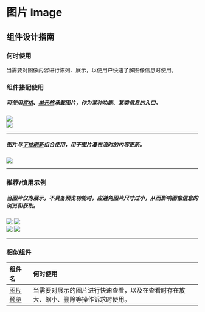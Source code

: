 # 图片 Image

## 组件设计指南

### 何时使用

当需要对图像内容进行陈列、展示，以便用户快速了解图像信息时使用。

### 组件搭配使用

##### 可使用[宫格](./grid)、[单元格](./cell)承载图片，作为某种功能、某类信息的入口。

<div class="legend">
  <div class="item">
    <img src="https://oteam-tdesign-1258344706.cos.ap-guangzhou.myqcloud.com/site/design/mobile-guide/Image%201-1.png" />
  </div>

  <div class="item">
    <img src="https://oteam-tdesign-1258344706.cos.ap-guangzhou.myqcloud.com/site/design/mobile-guide/Image%201-2.png" />
  </div>
</div>

<hr />

##### 图片与[下拉刷新](./pulldownrefresh)组合使用，用于图片瀑布流时的内容更新。

<div class="legend">
  <div class="item">
    <img src="https://oteam-tdesign-1258344706.cos.ap-guangzhou.myqcloud.com/site/design/mobile-guide/Image%202.png" />
  </div>
</div>


<hr />


### 推荐/慎用示例

##### 当图片仅为展示，不具备预览功能时，应避免图片尺寸过小，从而影响图像信息的浏览和获取。

<div class="legend">
  <div class="item">
    <img src="https://oteam-tdesign-1258344706.cos.ap-guangzhou.myqcloud.com/site/design/mobile-guide/Image%203-1.png" />
    <img class="tag" src="https://oteam-tdesign-1258344706.cos.ap-guangzhou.myqcloud.com/site/doc/good.png" />
  </div>

  <div class="item">
    <img src="https://oteam-tdesign-1258344706.cos.ap-guangzhou.myqcloud.com/site/design/mobile-guide/Image%203-2.png" />
    <img class="tag" src="https://oteam-tdesign-1258344706.cos.ap-guangzhou.myqcloud.com/site/doc/bad.png" />
  </div>
</div>

<hr />



### 相似组件

| 组件名 | 何时使用                             |
| :----- | :----------------------------------- |
| [图片预览](./imageviewer) | 当需要对展示的图片进行快速查看，以及在查看时存在放大、缩小、删除等操作诉求时使用。 |
